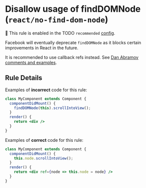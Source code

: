 # Disallow usage of findDOMNode (`react/no-find-dom-node`)

💼 This rule is enabled in the TODO `recommended` [config](https://github.com/jsx-eslint/eslint-plugin-react/#shareable-configs).

<!-- end auto-generated rule header -->

Facebook will eventually deprecate `findDOMNode` as it blocks certain improvements in React in the future.

It is recommended to use callback refs instead. See [Dan Abramov comments and examples](https://github.com/jsx-eslint/eslint-plugin-react/issues/678#issue-165177220).

## Rule Details

Examples of **incorrect** code for this rule:

```jsx
class MyComponent extends Component {
  componentDidMount() {
    findDOMNode(this).scrollIntoView();
  }
  render() {
    return <div />
  }
}
```

Examples of **correct** code for this rule:

```jsx
class MyComponent extends Component {
  componentDidMount() {
    this.node.scrollIntoView();
  }
  render() {
    return <div ref={node => this.node = node} />
  }
}
```
